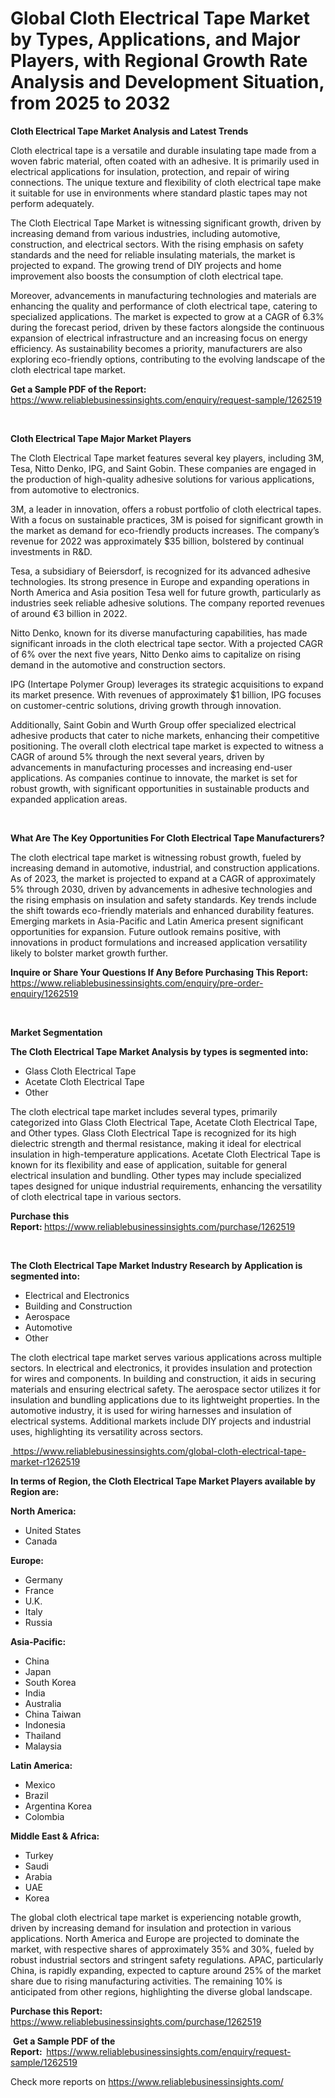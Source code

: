 <p><h1>Global Cloth Electrical Tape Market by Types, Applications, and Major Players, with Regional Growth Rate Analysis and Development Situation, from 2025 to 2032</h1></p><p><strong>Cloth Electrical Tape Market Analysis and Latest Trends</strong></p>
<p><p>Cloth electrical tape is a versatile and durable insulating tape made from a woven fabric material, often coated with an adhesive. It is primarily used in electrical applications for insulation, protection, and repair of wiring connections. The unique texture and flexibility of cloth electrical tape make it suitable for use in environments where standard plastic tapes may not perform adequately.</p><p>The Cloth Electrical Tape Market is witnessing significant growth, driven by increasing demand from various industries, including automotive, construction, and electrical sectors. With the rising emphasis on safety standards and the need for reliable insulating materials, the market is projected to expand. The growing trend of DIY projects and home improvement also boosts the consumption of cloth electrical tape.</p><p>Moreover, advancements in manufacturing technologies and materials are enhancing the quality and performance of cloth electrical tape, catering to specialized applications. The market is expected to grow at a CAGR of 6.3% during the forecast period, driven by these factors alongside the continuous expansion of electrical infrastructure and an increasing focus on energy efficiency. As sustainability becomes a priority, manufacturers are also exploring eco-friendly options, contributing to the evolving landscape of the cloth electrical tape market.</p></p>
<p><strong>Get a Sample PDF of the Report:&nbsp;</strong> <a href="https://www.reliablebusinessinsights.com/enquiry/request-sample/1262519?utm_campaign=2098&utm_medium=2&utm_source=Github&utm_content=ia&utm_term=30012025&utm_id=cloth-electrical-tape">https://www.reliablebusinessinsights.com/enquiry/request-sample/1262519</a></p>
<p>&nbsp;</p>
<p><strong>Cloth Electrical Tape Major Market Players</strong></p>
<p><p>The Cloth Electrical Tape market features several key players, including 3M, Tesa, Nitto Denko, IPG, and Saint Gobin. These companies are engaged in the production of high-quality adhesive solutions for various applications, from automotive to electronics.</p><p>3M, a leader in innovation, offers a robust portfolio of cloth electrical tapes. With a focus on sustainable practices, 3M is poised for significant growth in the market as demand for eco-friendly products increases. The company’s revenue for 2022 was approximately $35 billion, bolstered by continual investments in R&D.</p><p>Tesa, a subsidiary of Beiersdorf, is recognized for its advanced adhesive technologies. Its strong presence in Europe and expanding operations in North America and Asia position Tesa well for future growth, particularly as industries seek reliable adhesive solutions. The company reported revenues of around €3 billion in 2022.</p><p>Nitto Denko, known for its diverse manufacturing capabilities, has made significant inroads in the cloth electrical tape sector. With a projected CAGR of 6% over the next five years, Nitto Denko aims to capitalize on rising demand in the automotive and construction sectors.</p><p>IPG (Intertape Polymer Group) leverages its strategic acquisitions to expand its market presence. With revenues of approximately $1 billion, IPG focuses on customer-centric solutions, driving growth through innovation.</p><p>Additionally, Saint Gobin and Wurth Group offer specialized electrical adhesive products that cater to niche markets, enhancing their competitive positioning. The overall cloth electrical tape market is expected to witness a CAGR of around 5% through the next several years, driven by advancements in manufacturing processes and increasing end-user applications. As companies continue to innovate, the market is set for robust growth, with significant opportunities in sustainable products and expanded application areas.</p></p>
<p>&nbsp;</p>
<p><strong>What Are The Key Opportunities For Cloth Electrical Tape Manufacturers?</strong></p>
<p><p>The cloth electrical tape market is witnessing robust growth, fueled by increasing demand in automotive, industrial, and construction applications. As of 2023, the market is projected to expand at a CAGR of approximately 5% through 2030, driven by advancements in adhesive technologies and the rising emphasis on insulation and safety standards. Key trends include the shift towards eco-friendly materials and enhanced durability features. Emerging markets in Asia-Pacific and Latin America present significant opportunities for expansion. Future outlook remains positive, with innovations in product formulations and increased application versatility likely to bolster market growth further.</p></p>
<p><strong>Inquire or Share Your Questions If Any Before Purchasing This Report:</strong> <a href="https://www.reliablebusinessinsights.com/enquiry/pre-order-enquiry/1262519?utm_campaign=2098&utm_medium=2&utm_source=Github&utm_content=ia&utm_term=30012025&utm_id=cloth-electrical-tape">https://www.reliablebusinessinsights.com/enquiry/pre-order-enquiry/1262519</a></p>
<p>&nbsp;</p>
<p><strong>Market Segmentation</strong></p>
<p><strong>The Cloth Electrical Tape Market Analysis by types is segmented into:</strong></p>
<p><ul><li>Glass Cloth Electrical Tape</li><li>Acetate Cloth Electrical Tape</li><li>Other</li></ul></p>
<p><p>The cloth electrical tape market includes several types, primarily categorized into Glass Cloth Electrical Tape, Acetate Cloth Electrical Tape, and Other types. Glass Cloth Electrical Tape is recognized for its high dielectric strength and thermal resistance, making it ideal for electrical insulation in high-temperature applications. Acetate Cloth Electrical Tape is known for its flexibility and ease of application, suitable for general electrical insulation and bundling. Other types may include specialized tapes designed for unique industrial requirements, enhancing the versatility of cloth electrical tape in various sectors.</p></p>
<p><strong>Purchase this Report:&nbsp;</strong><a href="https://www.reliablebusinessinsights.com/purchase/1262519?utm_campaign=2098&utm_medium=2&utm_source=Github&utm_content=ia&utm_term=30012025&utm_id=cloth-electrical-tape">https://www.reliablebusinessinsights.com/purchase/1262519</a></p>
<p>&nbsp;</p>
<p><strong>The Cloth Electrical Tape Market Industry Research by Application is segmented into:</strong></p>
<p><ul><li>Electrical and Electronics</li><li>Building and Construction</li><li>Aerospace</li><li>Automotive</li><li>Other</li></ul></p>
<p><p>The cloth electrical tape market serves various applications across multiple sectors. In electrical and electronics, it provides insulation and protection for wires and components. In building and construction, it aids in securing materials and ensuring electrical safety. The aerospace sector utilizes it for insulation and bundling applications due to its lightweight properties. In the automotive industry, it is used for wiring harnesses and insulation of electrical systems. Additional markets include DIY projects and industrial uses, highlighting its versatility across sectors.</p></p>
<p><a href="https://www.reliablebusinessinsights.com/global-cloth-electrical-tape-market-r1262519?utm_campaign=2098&utm_medium=2&utm_source=Github&utm_content=ia&utm_term=30012025&utm_id=cloth-electrical-tape">&nbsp;https://www.reliablebusinessinsights.com/global-cloth-electrical-tape-market-r1262519</a></p>
<p><strong>In terms of Region, the Cloth Electrical Tape Market Players available by Region are:</strong></p>
<p>
    <p> <strong> North America: </strong>
        <ul>
            <li>United States</li>
            <li>Canada</li>
        </ul>
        </p> 
    <p> <strong> Europe: </strong>
        <ul>
            <li>Germany</li>
            <li>France</li>
            <li>U.K.</li>
            <li>Italy</li>
            <li>Russia</li>
        </ul>
        </p> 
    <p> <strong> Asia-Pacific: </strong>
        <ul>
            <li>China</li>
            <li>Japan</li>
            <li>South Korea</li>
            <li>India</li>
            <li>Australia</li>
            <li>China Taiwan</li>
            <li>Indonesia</li>
            <li>Thailand</li>
            <li>Malaysia</li>
        </ul>
        </p> 
    <p> <strong> Latin America: </strong>
        <ul>
            <li>Mexico</li>
            <li>Brazil</li>
            <li>Argentina Korea</li>
            <li>Colombia</li>
        </ul>
        </p> 
    <p> <strong> Middle East & Africa: </strong>
        <ul>
            <li>Turkey</li>
            <li>Saudi</li>
            <li>Arabia</li>
            <li>UAE</li>
            <li>Korea</li>
        </ul>
    </p>
    </p>
<p><p>The global cloth electrical tape market is experiencing notable growth, driven by increasing demand for insulation and protection in various applications. North America and Europe are projected to dominate the market, with respective shares of approximately 35% and 30%, fueled by robust industrial sectors and stringent safety regulations. APAC, particularly China, is rapidly expanding, expected to capture around 25% of the market share due to rising manufacturing activities. The remaining 10% is anticipated from other regions, highlighting the diverse global landscape.</p></p>
<p><strong>Purchase this Report: </strong><a href="https://www.reliablebusinessinsights.com/purchase/1262519?utm_campaign=2098&utm_medium=2&utm_source=Github&utm_content=ia&utm_term=30012025&utm_id=cloth-electrical-tape">https://www.reliablebusinessinsights.com/purchase/1262519</a></p>
<p>&nbsp;<strong>Get a Sample PDF of the Report:&nbsp;&nbsp;</strong><a href="https://www.reliablebusinessinsights.com/enquiry/request-sample/1262519?utm_campaign=2098&utm_medium=2&utm_source=Github&utm_content=ia&utm_term=30012025&utm_id=cloth-electrical-tape">https://www.reliablebusinessinsights.com/enquiry/request-sample/1262519</a></p>
<p><strong></strong></p>
<p>Check more reports on <a href="https://www.reliablebusinessinsights.com/?utm_campaign=2098&utm_medium=2&utm_source=Github&utm_content=ia&utm_term=30012025&utm_id=cloth-electrical-tape">https://www.reliablebusinessinsights.com/</a></p>
